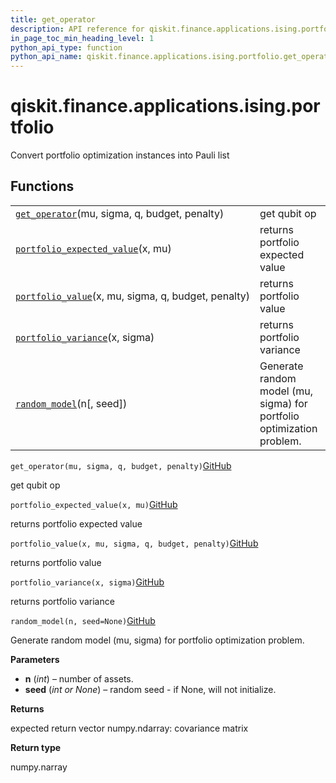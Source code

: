 ```yaml
---
title: get_operator
description: API reference for qiskit.finance.applications.ising.portfolio.get_operator
in_page_toc_min_heading_level: 1
python_api_type: function
python_api_name: qiskit.finance.applications.ising.portfolio.get_operator
---
```


<span id="qiskit-finance-applications-ising-portfolio" />

# qiskit.finance.applications.ising.portfolio

Convert portfolio optimization instances into Pauli list

## Functions

|                                                                                                                                                                                   |                                                                       |
| --------------------------------------------------------------------------------------------------------------------------------------------------------------------------------- | --------------------------------------------------------------------- |
| [`get_operator`](#qiskit.finance.applications.ising.portfolio.get_operator "qiskit.finance.applications.ising.portfolio.get_operator")(mu, sigma, q, budget, penalty)             | get qubit op                                                          |
| [`portfolio_expected_value`](#qiskit.finance.applications.ising.portfolio.portfolio_expected_value "qiskit.finance.applications.ising.portfolio.portfolio_expected_value")(x, mu) | returns portfolio expected value                                      |
| [`portfolio_value`](#qiskit.finance.applications.ising.portfolio.portfolio_value "qiskit.finance.applications.ising.portfolio.portfolio_value")(x, mu, sigma, q, budget, penalty) | returns portfolio value                                               |
| [`portfolio_variance`](#qiskit.finance.applications.ising.portfolio.portfolio_variance "qiskit.finance.applications.ising.portfolio.portfolio_variance")(x, sigma)                | returns portfolio variance                                            |
| [`random_model`](#qiskit.finance.applications.ising.portfolio.random_model "qiskit.finance.applications.ising.portfolio.random_model")(n\[, seed])                                | Generate random model (mu, sigma) for portfolio optimization problem. |

<span id="qiskit.finance.applications.ising.portfolio.get_operator" />

`get_operator(mu, sigma, q, budget, penalty)`[GitHub](https://github.com/qiskit-community/qiskit-aqua/tree/stable/0.7/qiskit/finance/applications/ising/portfolio.py "view source code")

get qubit op

<span id="qiskit.finance.applications.ising.portfolio.portfolio_expected_value" />

`portfolio_expected_value(x, mu)`[GitHub](https://github.com/qiskit-community/qiskit-aqua/tree/stable/0.7/qiskit/finance/applications/ising/portfolio.py "view source code")

returns portfolio expected value

<span id="qiskit.finance.applications.ising.portfolio.portfolio_value" />

`portfolio_value(x, mu, sigma, q, budget, penalty)`[GitHub](https://github.com/qiskit-community/qiskit-aqua/tree/stable/0.7/qiskit/finance/applications/ising/portfolio.py "view source code")

returns portfolio value

<span id="qiskit.finance.applications.ising.portfolio.portfolio_variance" />

`portfolio_variance(x, sigma)`[GitHub](https://github.com/qiskit-community/qiskit-aqua/tree/stable/0.7/qiskit/finance/applications/ising/portfolio.py "view source code")

returns portfolio variance

<span id="qiskit.finance.applications.ising.portfolio.random_model" />

`random_model(n, seed=None)`[GitHub](https://github.com/qiskit-community/qiskit-aqua/tree/stable/0.7/qiskit/finance/applications/ising/portfolio.py "view source code")

Generate random model (mu, sigma) for portfolio optimization problem.

**Parameters**

*   **n** (*int*) – number of assets.
*   **seed** (*int or None*) – random seed - if None, will not initialize.

**Returns**

expected return vector numpy.ndarray: covariance matrix

**Return type**

numpy.narray

